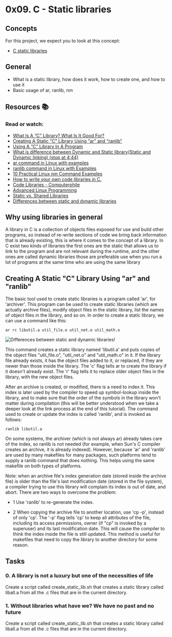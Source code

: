 # 0x09. C - Static libraries

## Concepts

For this project, we expect you to look at this concept:

* [C static libraries](https://medium.com/@StueyGK/what-is-c-static-library-fb895b911db1)

## General

* What is a static library, how does it work, how to create one, and how to use it
* Basic usage of ar, ranlib, nm

## Resources :books:

### Read or watch:

* [What Is A “C” Library? What Is It Good For?](https://docencia.ac.upc.edu/FIB/USO/Bibliografia/unix-c-libraries.html)
* [Creating A Static “C” Library Using “ar” and “ranlib”](https://docencia.ac.upc.edu/FIB/USO/Bibliografia/unix-c-libraries.html)
* [Using A “C” Library In A Program](https://docencia.ac.upc.edu/FIB/USO/Bibliografia/unix-c-libraries.html)
* [What is difference between Dynamic and Static library(Static and Dynamic linking) (stop at 4:44)](https://www.youtube.com/watch?v=eW5he5uFBNM)
* [ar command in Linux with examples](https://www.geeksforgeeks.org/ar-command-in-linux-with-examples/)
* [ranlib command in Linux with Examples](https://www.geeksforgeeks.org/ranlib-command-in-linux-with-examples/?ref=gcse)
* [10 Practical Linux nm Command Examples](https://www.thegeekstuff.com/2012/03/linux-nm-command/)
* [How to write your own code libraries in C.](https://www.youtube.com/watch?v=JbHmin2Wtmc)
* [Code Libraries - Computerphile](https://www.youtube.com/watch?v=FQAQTXE_vt4)
* [Advanced Linux Programming](https://www.youtube.com/playlist?list=PLbu9W4c-C0iDbcWZxA1JUawtUeln0eME9)
* [Static vs. Shared Libraries](https://www.youtube.com/watch?v=-vp9cFQCQCo)
* [Differences between static and dynamic libraries](https://www.linkedin.com/pulse/differences-between-static-dynamic-libraries-gil-posada)

## Why using libraries in general

A library in C is a collection of objects files exposed for use and build other programs, so instead of re-write sections of code we bring back information that is already existing, this is where it comes to the concept of a library. In C exist two kinds of libraries the first ones are the static that allows us to link to the program and are not relevant during the runtime, and the other ones are called dynamic libraries those are preferable use when you run a lot of programs at the same time who are using the same library


## Creating A Static "C" Library Using "ar" and "ranlib"

The basic tool used to create static libraries is a program called 'ar', for 'archiver'. This program can be used to create static libraries (which are actually archive files), modify object files in the static library, list the names of object files in the library, and so on. In order to create a static library, we can use a command like this:

```
ar rc libutil.a util_file.o util_net.o util_math.o
```

![Differences between static and dynamic libraries!](https://media.licdn.com/dms/image/C4D12AQFgOwI9oOkIHQ/article-inline_image-shrink_400_744/0/1608003397374?e=1700697600&v=beta&t=jh8oyvhXibXgCWX8rkxOEHYlK-DGCo3kW0VjIKyTb7Q)

This command creates a static library named 'libutil.a' and puts copies of the object files "util_file.o", "util_net.o" and "util_math.o" in it. If the library file already exists, it has the object files added to it, or replaced, if they are newer than those inside the library. The 'c' flag tells ar to create the library if it doesn't already exist. The 'r' flag tells it to replace older object files in the library, with the new object files.

After an archive is created, or modified, there is a need to index it. This index is later used by the compiler to speed up symbol-lookup inside the library, and to make sure that the order of the symbols in the library won't matter during compilation (this will be better understood when we take a deeper look at the link process at the end of this tutorial). The command used to create or update the index is called 'ranlib', and is invoked as follows:

```
ranlib libutil.a
```

On some systems, the archiver (which is not always ar) already takes care of the index, so ranlib is not needed (for example, when Sun's C compiler creates an archive, it is already indexed). However, because 'ar' and 'ranlib' are used by many makefiles for many packages, such platforms tend to supply a ranlib command that does nothing. This helps using the same makefile on both types of platforms.

Note: when an archive file's index generation date (stored inside the archive file) is older than the file's last modification date (stored in the file system), a compiler trying to use this library will complain its index is out of date, and abort. There are two ways to overcome the problem:

* 1 Use 'ranlib' to re-generate the index.

* 2 When copying the archive file to another location, use 'cp -p', instead of only 'cp'. The '-p' flag tells 'cp' to keep all attributes of the file, including its access permissions, owner (if "cp" is invoked by a superuser) and its last modification date. This will cause the compiler to think the index inside the file is still updated. This method is useful for makefiles that need to copy the library to another directory for some reason.


## Tasks

###  0. A library is not a luxury but one of the necessities of life

Create a script called create_static_lib.sh that creates a static library called liball.a from all the .c files that are in the current directory.

### 1. Without libraries what have we? We have no past and no future

Create a script called create_static_lib.sh that creates a static library called liball.a from all the .c files that are in the current directory.
